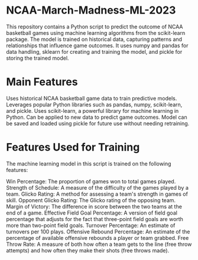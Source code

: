 # NCAA-March-Madness-ML-2023

This repository contains a Python script to predict the outcome of NCAA basketball games using machine learning algorithms from the scikit-learn package. The model is trained on historical data, capturing patterns and relationships that influence game outcomes. It uses numpy and pandas for data handling, sklearn for creating and training the model, and pickle for storing the trained model.

# Main Features
Uses historical NCAA basketball game data to train predictive models.
Leverages popular Python libraries such as pandas, numpy, scikit-learn, and pickle.
Uses scikit-learn, a powerful library for machine learning in Python.
Can be applied to new data to predict game outcomes.
Model can be saved and loaded using pickle for future use without needing retraining.

# Features Used for Training
The machine learning model in this script is trained on the following features:

Win Percentage: The proportion of games won to total games played.
Strength of Schedule: A measure of the difficulty of the games played by a team.
Glicko Rating: A method for assessing a team's strength in games of skill.
Opponent Glicko Rating: The Glicko rating of the opposing team.
Margin of Victory: The difference in score between the two teams at the end of a game.
Effective Field Goal Percentage: A version of field goal percentage that adjusts for the fact that three-point field goals are worth more than two-point field goals.
Turnover Percentage: An estimate of turnovers per 100 plays.
Offensive Rebound Percentage: An estimate of the percentage of available offensive rebounds a player or team grabbed.
Free Throw Rate: A measure of both how often a team gets to the line (free throw attempts) and how often they make their shots (free throws made).

